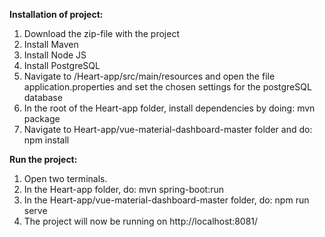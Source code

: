 **Installation of project:**
1. Download the zip-file with the project
2. Install Maven
3. Install Node JS
4. Install PostgreSQL
5. Navigate to /Heart-app/src/main/resources and open the file application.properties and set the chosen settings for the postgreSQL database
6. In the root of the Heart-app folder, install dependencies by doing:  mvn package
7. Navigate to Heart-app/vue-material-dashboard-master folder and do: npm install

**Run the project:**
1. Open two terminals.
2. In the Heart-app folder, do:   mvn spring-boot:run
3. In the Heart-app/vue-material-dashboard-master folder, do:   npm run serve
4. The project will now be running on http://localhost:8081/
